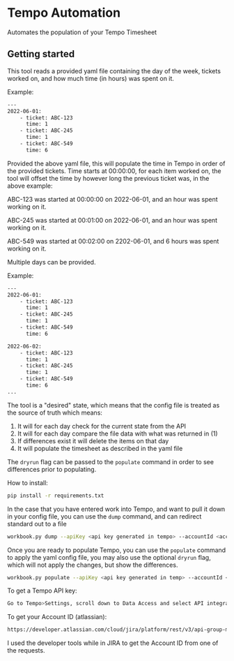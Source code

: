 # Tempo Automation

Automates the population of your Tempo Timesheet

## Getting started

This tool reads a provided yaml file containing the day of the week, tickets worked on, and how much time (in hours) was spent on it. 

Example:
```sh
---
2022-06-01:
    - ticket: ABC-123
      time: 1
    - ticket: ABC-245
      time: 1
    - ticket: ABC-549
      time: 6
```

Provided the above yaml file, this will populate the time in Tempo in order of the provided tickets. Time starts at 00:00:00, for each item worked on, the tool will offset the time by however long the previous ticket was, in the above example: 

ABC-123 was started at 00:00:00 on 2022-06-01, and an hour was spent working on it. 

ABC-245 was started at 00:01:00 on 2022-06-01, and an hour was spent working on it. 

ABC-549 was started at 00:02:00 on 2202-06-01, and 6 hours was spent working on it. 

Multiple days can be provided.


Example:
```sh
---
2022-06-01:
    - ticket: ABC-123
      time: 1
    - ticket: ABC-245
      time: 1
    - ticket: ABC-549
      time: 6

2022-06-02:
    - ticket: ABC-123
      time: 1
    - ticket: ABC-245
      time: 1
    - ticket: ABC-549
      time: 6
...
```

The tool is a "desired" state, which means that the config file is treated as the source of truth which means:
1. It will for each day check for the current state from the API
2. It will for each day compare the file data with what was returned in (1)
3. If differences exist it will delete the items on that day
4. It will populate the timesheet as described in the yaml file

The `dryrun` flag can be passed to the `populate` command in order to see differences prior to populating.

How to install:
```sh
pip install -r requirements.txt
```

In the case that you have entered work into Tempo, and want to pull it down in your config file, you can use the `dump` command, and can redirect standard out to a file
```sh
workbook.py dump --apiKey <api key generated in tempo> --accountId <account ID> --startDate <startDate> --endDate <endDate>
```

Once you are ready to populate Tempo, you can use the `populate` command to apply the yaml config file, you may also use the optional `dryrun` flag, which will not apply the changes, but show the differences.

```sh
workbook.py populate --apiKey <api key generated in temp> --accountId <account ID> --input <yaml file> (--dryrun)
```

To get a Tempo API key:
```sh
Go to Tempo>Settings, scroll down to Data Access and select API integration.
```
To get your Account ID (atlassian):
```sh
https://developer.atlassian.com/cloud/jira/platform/rest/v3/api-group-myself/#api-group-myself
```

I used the developer tools while in JIRA to get the Account ID from one of the requests.



